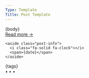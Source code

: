 ```yaml
---
Type: Template
Title: Post Template
---
```


<!-- Post Template -->
<!-- Weblog.lol/configuration/post-template.md -->
<article>
  {body}
  
  <div class="post-meta">
    <a class="post-link" href="{location}">
      Read more &rarr;
    </a>
    
    <aside class="post-info">
      <i class="fa-solid fa-clock"></i>
      <span>{date}</span>
    </aside>
  </div>
  
  <aside class="post-tags">
    {tags}
  </aside>
</article>
<span class="divider">&bull; &bull; &bull;</span>
